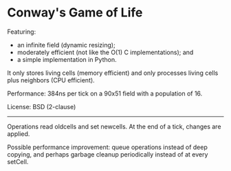 # Conway's Game of Life

Featuring:

- an infinite field (dynamic resizing);
- moderately efficient (not like the O(1) C implementations); and
- a simple implementation in Python.

It only stores living cells (memory efficient) and only processes living cells
plus neighbors (CPU efficient).

Performance: 384ns per tick on a 90x51 field with a population of 16.

License: BSD (2-clause)

---

Operations read oldcells and set newcells. At the end of a tick, changes are
applied.

Possible performance improvement: queue operations instead of deep copying, and
perhaps garbage cleanup periodically instead of at every setCell.

